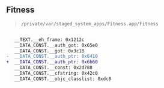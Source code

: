 ## Fitness

> `/private/var/staged_system_apps/Fitness.app/Fitness`

```diff

   __TEXT.__eh_frame: 0x1212c
   __DATA_CONST.__auth_got: 0x65e0
   __DATA_CONST.__got: 0x3c18
-  __DATA_CONST.__auth_ptr: 0x6410
+  __DATA_CONST.__auth_ptr: 0x6b60
   __DATA_CONST.__const: 0x2d788
   __DATA_CONST.__cfstring: 0x42c0
   __DATA_CONST.__objc_classlist: 0xdc8

```
